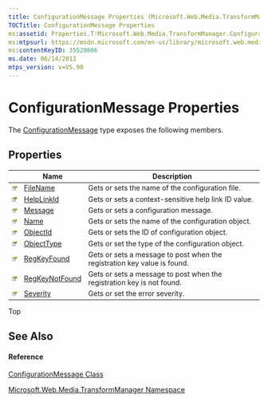 ```yaml
---
title: ConfigurationMessage Properties (Microsoft.Web.Media.TransformManager)
TOCTitle: ConfigurationMessage Properties
ms:assetid: Properties.T:Microsoft.Web.Media.TransformManager.ConfigurationMessage
ms:mtpsurl: https://msdn.microsoft.com/en-us/library/microsoft.web.media.transformmanager.configurationmessage_properties(v=VS.90)
ms:contentKeyID: 35520666
ms.date: 06/14/2012
mtps_version: v=VS.90
---
```


# ConfigurationMessage Properties

The [ConfigurationMessage](configurationmessage-class-microsoft-web-media-transformmanager.md) type exposes the following members.

## Properties

||Name|Description|
|--- |--- |--- |
|![Public property](images/Hh125762.pubproperty(en-us,VS.90).gif "Public property")|[FileName](configurationmessage-filename-property-microsoft-web-media-transformmanager.md)|Gets or sets the name of the configuration file.|
|![Public property](images/Hh125762.pubproperty(en-us,VS.90).gif "Public property")|[HelpLinkId](configurationmessage-helplinkid-property-microsoft-web-media-transformmanager.md)|Gets or sets a context-sensitive help link ID value.|
|![Public property](images/Hh125762.pubproperty(en-us,VS.90).gif "Public property")|[Message](configurationmessage-message-property-microsoft-web-media-transformmanager.md)|Gets or sets a configuration message.|
|![Public property](images/Hh125762.pubproperty(en-us,VS.90).gif "Public property")|[Name](configurationmessage-name-property-microsoft-web-media-transformmanager.md)|Gets or sets the name of the configuration object.|
|![Public property](images/Hh125762.pubproperty(en-us,VS.90).gif "Public property")|[ObjectId](configurationmessage-objectid-property-microsoft-web-media-transformmanager.md)|Gets or sets the ID of configuration object.|
|![Public property](images/Hh125762.pubproperty(en-us,VS.90).gif "Public property")|[ObjectType](configurationmessage-objecttype-property-microsoft-web-media-transformmanager.md)|Gets or set the type of the configuration object.|
|![Public property](images/Hh125762.pubproperty(en-us,VS.90).gif "Public property")|[RegKeyFound](configurationmessage-regkeyfound-property-microsoft-web-media-transformmanager.md)|Gets or sets a message to post when the registration key value is found.|
|![Public property](images/Hh125762.pubproperty(en-us,VS.90).gif "Public property")|[RegKeyNotFound](configurationmessage-regkeynotfound-property-microsoft-web-media-transformmanager.md)|Gets or sets a message to post when the registration key is not found.|
|![Public property](images/Hh125762.pubproperty(en-us,VS.90).gif "Public property")|[Severity](configurationmessage-severity-property-microsoft-web-media-transformmanager.md)|Gets or set the error severity.|

Top

## See Also

#### Reference

[ConfigurationMessage Class](configurationmessage-class-microsoft-web-media-transformmanager.md)

[Microsoft.Web.Media.TransformManager Namespace](microsoft-web-media-transformmanager-namespace.md)

